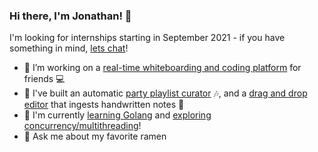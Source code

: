 ### Hi there, I'm Jonathan! 👋

I'm looking for internships starting in September 2021 - if you have something in mind, [lets chat](https://www.linkedin.com/in/jonathan-cui/)!

- 🔭 I’m working on a [real-time whiteboarding and coding platform](https://itsohana.com) for friends 💻
- 🐣 I've built an automatic [party playlist curator](https://github.com/Jonathancui123/Ohana) 🎶, and a [drag and drop editor](https://github.com/Jonathancui123/Scribbit) that ingests handwritten notes 📝
- 🌱 I'm currently [learning Golang](https://github.com/Jonathancui123/go-peer-network) and [exploring concurrency/multithreading](https://github.com/Jonathancui123/Python-Multithread-Scraper)!
- 💬 Ask me about my favorite ramen


<!--
**Jonathancui123/Jonathancui123** is a ✨ _special_ ✨ repository because its `README.md` (this file) appears on your GitHub profile.

Here are some ideas to get you started:

- 🔭 I’m currently working on ...
- 🌱 I’m currently learning ...
- 👯 I’m looking to collaborate on ...
- 🤔 I’m looking for help with ...
- 💬 Ask me about ...
- 📫 How to reach me: ...
- 😄 Pronouns: ...
- ⚡ Fun fact: ...
-->
